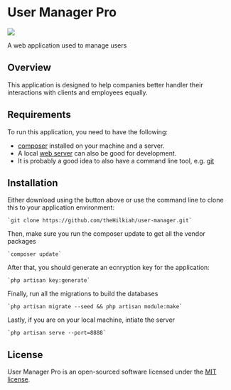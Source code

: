 # User Manager Pro

<p style="text-center">
<img src="//placeholt.it/128X128?text=UsrMgrPro">
</p>

A web application used to manage users

## Overview
This application is designed to help companies better handler their interactions with clients and employees equally.

## Requirements
To run this application, you need to have the following: 
 - [composer](https://getcomposer.org/download/) installed on your machine and a server. 
 - A local [web server](http://www.wampserver.com/en/) can also be good for development. 
 - It is probably a good idea to also have a command line tool, e.g. [git](https://git-scm.com/)

## Installation
Either download using the button above or use the command line to clone this to your application environment:

    `git clone https://github.com/theHilkiah/user-manager.git`

Then, make sure you run the composer update to get all the vendor packages

    `composer update`

After that, you should generate an ecnryption key for the application:

    `php artisan key:generate`

Finally, run all the migrations to build the databases

    `php artisan migrate --seed && php artisan module:make`

Lastly, if you are on your local machine, intiate the server

    `php artisan serve --port=8888`


## License
User Manager Pro is an open-sourced software licensed under the [MIT license](https://opensource.org/licenses/MIT).
